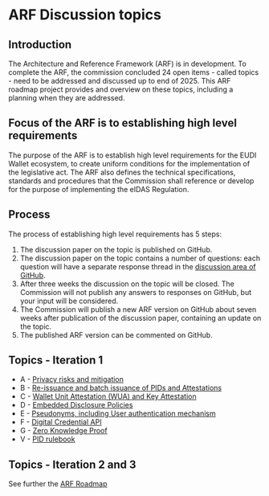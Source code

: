 # ARF Discussion topics

## Introduction

The Architecture and Reference Framework (ARF) is in development. To complete
the ARF, the commission concluded 24 open items - called topics - need to be
addressed and discussed up to end of 2025. This ARF roadmap project provides and
overview on these topics, including a planning when they are addressed.

## Focus of the ARF is to establishing high level requirements

The purpose of the ARF is to establish high level requirements for the
EUDI Wallet ecosystem, to create uniform conditions for the implementation
of the legislative act. The ARF also defines the technical specifications,
standards and procedures that the Commission shall reference or develop
for the purpose of implementing the eIDAS Regulation.

## Process

The process of establishing high level requirements has 5 steps:

1. The discussion paper on the topic is published on GitHub.
2. The discussion paper on the topic contains a number of questions:
each question will have a separate response thread in the
[discussion area of GitHub](https://github.com/eu-digital-identity-wallet/eudi-doc-architecture-and-reference-framework/discussions).
3. After three weeks the discussion on the topic will be closed. The
Commission will not publish any answers to responses on GitHub,
but your input will be considered.
4. The Commission will publish a new ARF version on GitHub about
seven weeks after publication of the discussion paper, containing
an update on the topic.  
5. The published ARF version can be commented on GitHub.

## Topics - Iteration 1

+ A - [Privacy risks and mitigation](a-privacy-risks-and-mitigations.md)
+ B - [Re-issuance and batch issuance of PIDs and Attestations](b-re-issuance-and-batch-issuance-of-pids-and-attestations.md)
+ C - [Wallet Unit Attestation (WUA) and Key Attestation](c-wallet-unit-attestation.md) 
+ D - [Embedded Disclosure Policies](d-embedded-disclosure-policies.md)
+ E - [Pseudonyms, including User authentication mechanism](e-pseudonyms-including-user-authentication-mechanism.md)
+ F - [Digital Credential API](f-digital-credential-api.md)
+ G - [Zero Knowledge Proof](g-zero-knowledge-proof.md)
+ V - [PID rulebook](v-pid-rulebook.md)

## Topics - Iteration 2 and 3

See further the [ARF Roadmap](https://github.com/orgs/eu-digital-identity-wallet/projects/36)

